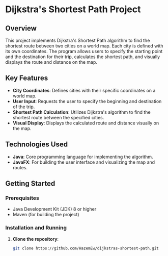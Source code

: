 # Dijkstra's Shortest Path Project

## Overview
This project implements Dijkstra's Shortest Path algorithm to find the shortest route between two cities on a world map. Each city is defined with its own coordinates. The program allows users to specify the starting point and the destination for their trip, calculates the shortest path, and visually displays the route and distance on the map.

## Key Features
- **City Coordinates**: Defines cities with their specific coordinates on a world map.
- **User Input**: Requests the user to specify the beginning and destination of the trip.
- **Shortest Path Calculation**: Utilizes Dijkstra's algorithm to find the shortest route between the specified cities.
- **Visual Display**: Displays the calculated route and distance visually on the map.

## Technologies Used
- **Java**: Core programming language for implementing the algorithm.
- **JavaFX**: For building the user interface and visualizing the map and routes.

## Getting Started

### Prerequisites
- Java Development Kit (JDK) 8 or higher
- Maven (for building the project)

### Installation and Running

1. **Clone the repository**:
   ```bash
   git clone https://github.com/HazemEw/dijkstras-shortest-path.git
